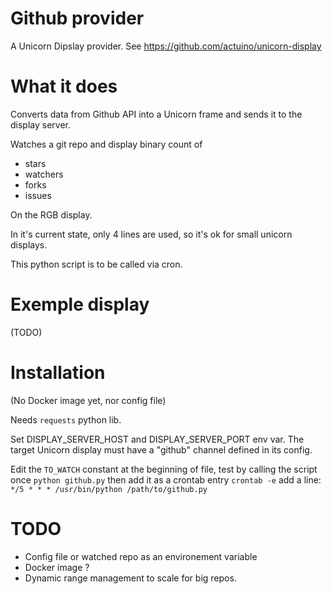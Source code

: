 # Github provider

A Unicorn Dipslay provider. 
See https://github.com/actuino/unicorn-display

# What it does

Converts data from Github API into a Unicorn frame and sends it to the display server. 

Watches a git repo and display binary count of 
* stars
* watchers
* forks
* issues 
 
On the RGB display. 

In it's current state, only 4 lines are used, so it's ok for small unicorn displays.

This python script is to be called via cron. 

# Exemple display

(TODO)

# Installation

(No Docker image yet, nor config file)

Needs `requests` python lib.

Set DISPLAY_SERVER_HOST and DISPLAY_SERVER_PORT env var. 
The target Unicorn display must have a "github" channel defined in its config.

Edit the `TO_WATCH` constant at the beginning of file, test by calling the script once 
`python github.py` 
then add it as a crontab entry 
`crontab -e` 
add a line: 
`*/5 * * * /usr/bin/python /path/to/github.py`



# TODO

* Config file or watched repo as an environement variable
* Docker image ?
* Dynamic range management to scale for big repos. 